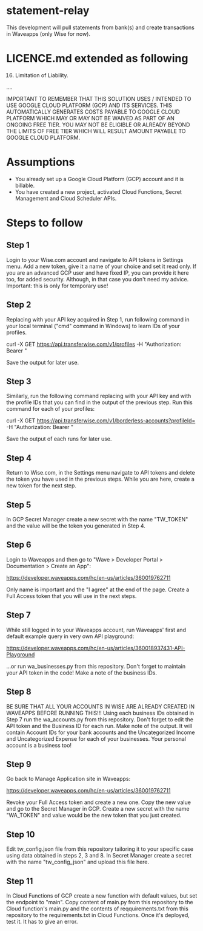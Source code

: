 # statement-relay
This development will pull statements from bank(s) and create transactions in Waveapps (only Wise for now).



LICENCE.md extended as following
================================
  16. Limitation of Liability.
  
  ....
  
  IMPORTANT TO REMEMBER THAT THIS SOLUTION USES / INTENDED TO USE
GOOGLE CLOUD PLATFORM (GCP) AND ITS SERVICES. THIS AUTOMATICALLY GENERATES
COSTS PAYABLE TO GOOGLE CLOUD PLATFORM WHICH MAY OR MAY NOT BE WAIVED AS
PART OF AN ONGOING FREE TIER. YOU MAY NOT BE ELIGIBLE OR ALREADY BEYOND
THE LIMITS OF FREE TIER WHICH WILL RESULT AMOUNT PAYABLE TO GOOGLE CLOUD
PLATFORM.

Assumptions
===========
- You already set up a Google Cloud Platform (GCP) account and it is billable.
- You have created a new project, activated Cloud Functions, Secret Management and Cloud Scheduler APIs.

Steps to follow
===============

Step 1
------
Login to your Wise.com account and navigate to API tokens in Settings menu.
Add a new token, give it a name of your choice and set it read only.
If you are an advanced GCP user and have fixed IP, you can provide it here too,
for added security. Although, in that case you don't need my advice.
Important: this is only for temporary use!

Step 2
------
Replacing <xxxxx> with your API key acquired in Step 1, run following command
in your local terminal ("cmd" command in Windows) to learn IDs of your profiles.
  
  curl -X GET https://api.transferwise.com/v1/profiles -H "Authorization: Bearer <xxxxx>"
  
Save the output for later use.

Step 3
------
Similarly, run the following command replacing <xxxxx> with your API key and
<profileID> with the profile IDs that you can find in the output of the
previous step. Run this command for each of your profiles:
  
  curl -X GET https://api.transferwise.com/v1/borderless-accounts?profileId=<profileID> -H "Authorization: Bearer <xxxxx>"

Save the output of each runs for later use.

Step 4
------
Return to Wise.com, in the Settings menu navigate to API tokens and delete
the token you have used in the previous steps. While you are here,
create a new token for the next step.

Step 5
------
In GCP Secret Manager create a new secret with the name "TW_TOKEN" and the value will be the token you generated in Step 4.

Step 6
------
Login to Waveapps and then go to "Wave > Developer Portal > Documentation > Create an App":
  
  https://developer.waveapps.com/hc/en-us/articles/360019762711

Only name is important and the "I agree" at the end of the page.
Create a Full Access token that you will use in the next steps.
  
Step 7
------
While still logged in to your Waveapps account, run Waveapps' first and default example query in very own API playground:
  
  https://developer.waveapps.com/hc/en-us/articles/360018937431-API-Playground

...or run wa_businesses.py from this repository. Don't forget to maintain your API token in the code!
Make a note of the business IDs.

Step 8
------
  BE SURE THAT ALL YOUR ACCOUNTS IN WISE ARE ALREADY CREATED IN WAVEAPPS BEFORE RUNNING THIS!!!
  Using each business IDs obtained in Step 7 run the wa_accounts.py from this repository. Don't forget to edit the API token and the Business ID for each run.
Make note of the output. It will contain Account IDs for your bank accounts and the Uncategorized Income and Uncategorized Expense for each of your businesses. Your personal account is a business too!
  
Step 9
  -------------
  Go back to Manage Application site in Waveapps:
  
  https://developer.waveapps.com/hc/en-us/articles/360019762711
  
  Revoke your Full Access token and create a new one. Copy the new value and go to the Secret Manager in GCP.
  Create a new secret with the name "WA_TOKEN" and value would be the new token that you just created.

  Step 10
  -------------
  Edit tw_config.json file from this repository tailoring it to your specific case using data obtained in steps 2, 3 and 8.
  In Secret Manager create a secret with the name "tw_config_json" and upload this file here.
  
  Step 11
  ----------
  In Cloud Functions of GCP create a new function with default values, but set the endpoint to "main". Copy content of main.py from this repository to the Cloud function's main.py and the contents of reqquirements.txt from this repository to the requirements.txt in Cloud Functions.
  Once it's deployed, test it. It has to give an error.
  
